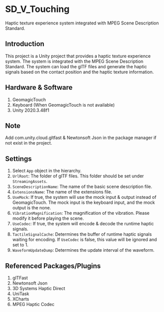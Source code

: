 # SD_V_Touching
Haptic texture experience system integrated with MPEG Scene Description Standard.

## Introduction
This project is a Unity project that provides a haptic texture experience system. The system is integrated with the MPEG Scene Description Standard. The system can load the glTF files and generate the haptic signals based on the contact position and the haptic texture information. 

## Hardware & Software
1. GeomagicTouch
2. Keyboard (When GeomagicTouch is not available)
3. Unity 2020.3.48f1

## Note
Add com.unity.cloud.gltfast & Newtonsoft Json in the package manager if not exist in the project.

## Settings
1. Select `App` object in the hierarchy.
2. `UrlRoot`: The folder of glTF files. This folder should be set under `StreamingAssets`.
3. `SceneDescriptionName`: The name of the basic scene description file.
4. `ExtensionsName`: The name of the extensions file.
5. `UseMock`: If true, the system will use the mock input & output instead of GeomagicTouch. The mock input is the keyboard input, and the mock output is the none.
6. `VibrationMagnification`: The magnification of the vibration. Please modify it before playing the scene.
7. `UseCodec`: If true, the system will encode & decode the runtime haptic signals.
8. `TactileSignalCache`: Determines the buffer of runtime haptic signals waiting for encoding. If `UseCodec` is false, this value will be ignored and set to 1.
9. `WaveformUpdateDump`: Determines the update interval of the waveform.

## Referenced Packages/Plugins
1. glTFast
2. Newtonsoft Json
3. 3D Systems Haptic Direct
4. UniTask
5. XCharts
6. MPEG Haptic Codec